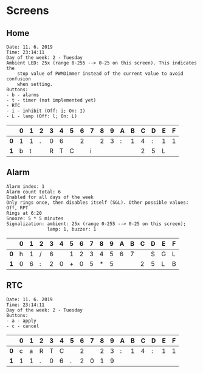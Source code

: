 # Screens
## Home
```
Date: 11. 6. 2019
Time: 23:14:11
Day of the week: 2 - Tuesday
Ambient LED: 25x (range 0-255 --> 0-25 on this screen). This indicates the
    stop value of PWMDimmer instead of the current value to avoid confusion
    when setting.
Buttons:
- b - alarms
- t - timer (not implemented yet)
- RTC
- i - inhibit (Off: i; On: I)
- L - lamp (Off: l; On: L)
```

|     |0|1|2|3|4|5|6|7|8|9|A|B|C|D|E|F|
|-----|-|-|-|-|-|-|-|-|-|-|-|-|-|-|-|-|
|__0__|1|1|.|0|6| |2| |2|3|:|1|4|:|1|1|
|__1__|b|t| |R|T|C| |i| | | | |2|5|L| |


## Alarm
```
Alarm index: 1
Alarm count total: 6
Enabled for all days of the week
Only rings once, then disables itself (SGL). Other possible values: Off, RPT
Rings at 6:20
Snooze: 5 * 5 minutes
Signalization: ambient: 25x (range 0-255 --> 0-25 on this screen);
               lamp: 1, buzzer: 1
```

|     |0|1|2|3|4|5|6|7|8|9|A|B|C|D|E|F|
|-----|-|-|-|-|-|-|-|-|-|-|-|-|-|-|-|-|
|__0__|h|1|/|6| |1|2|3|4|5|6|7| |S|G|L|
|__1__|0|6|:|2|0|+|0|5|*|5| | |2|5|L|B|


## RTC
```
Date: 11. 6. 2019
Time: 23:14:11
Day of the week: 2 - Tuesday
Buttons:
- a - apply
- c - cancel
```
|     |0|1|2|3|4|5|6|7|8|9|A|B|C|D|E|F|
|-----|-|-|-|-|-|-|-|-|-|-|-|-|-|-|-|-|
|__0__|c|a|R|T|C| |2| |2|3|:|1|4|:|1|1|
|__1__|1|1|.|0|6|.|2|0|1|9| | | | | | |


